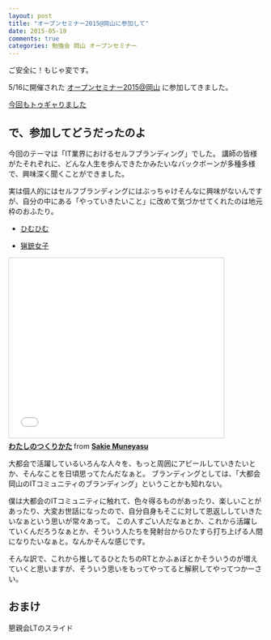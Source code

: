 ```yaml
---
layout: post
title: "オープンセミナー2015@岡山に参加して"
date: 2015-05-19
comments: true
categories: 勉強会 岡山 オープンセミナー
---
```


ご安全に！もじゃ変です。

5/16に開催された [オープンセミナー2015@岡山](http://oso.shibangawa.net/) に参加してきました。

[今回もトゥギャりました](http://togetter.com/li/821858)

## で、参加してどうだったのよ

今回のテーマは「IT業界におけるセルフブランディング」でした。
講師の皆様がたそれぞれに、どんな人生を歩んできたかみたいなバックボーンが多種多様で、興味深く聞くことができました。

実は個人的にはセルフブランディングにはぶっちゃけそんなに興味がないんですが、自分の中にある「やっていきたいこと」に改めて気づかせてくれたのは地元枠のおふたり。

* [ひむひむ](https://twitter.com/eielh)

<script async class="speakerdeck-embed" data-slide="61" data-id="85b4524a99ad40f7896d09b1bf4d4ac1" data-ratio="1.33333333333333" src="//speakerdeck.com/assets/embed.js"></script>

* [猟銃女子](https://twitter.com/sakie_boondock)

<iframe src="//www.slideshare.net/slideshow/embed_code/key/niVTBkCy6CakTB?startSlide=14" width="425" height="355" frameborder="0" marginwidth="0" marginheight="0" scrolling="no" style="border:1px solid #CCC; border-width:1px; margin-bottom:5px; max-width: 100%;" allowfullscreen> </iframe> <div style="margin-bottom:5px"> <strong> <a href="//www.slideshare.net/sakiemuneyasu/ss-48216393" title="わたしのつくりかた" target="_blank">わたしのつくりかた</a> </strong> from <strong><a href="//www.slideshare.net/sakiemuneyasu" target="_blank">Sakie Muneyasu</a></strong> </div>

大都会で活躍しているいろんな人々を、もっと周囲にアピールしていきたいとか、そんなことを日頃思ってたんだなぁと。
ブランディングとしては、「大都会岡山のITコミュニティのブランディング」ということかも知れない。

僕は大都会のITコミュニティに触れて、色々得るものがあったり、楽しいことがあったり、大変お世話になったので、自分自身もそこに対して恩返ししていきたいなぁという思いが常々あって。
この人すごい人だなぁとか、これから活躍していくんだろうなぁとか、そういう人たちを発射台からひたすら打ち上げる人間になりたいなぁと。なんかそんな感じです。

そんな訳で、これから推してるひとたちのRTとかふぁぼとかそういうのが増えていくと思いますが、そういう思いをもってやってると解釈してやってつかーさい。

## おまけ

懇親会LTのスライド

<script async class="speakerdeck-embed" data-id="88b7a8c924dc4063b27012330ca55ea7" data-ratio="1.33333333333333" src="//speakerdeck.com/assets/embed.js"></script>
